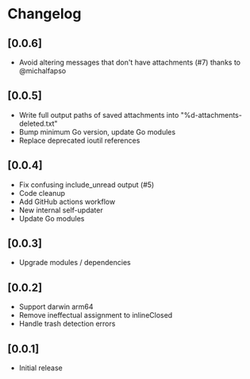 # Changelog

## [0.0.6]

- Avoid altering messages that don't have attachments (#7) thanks to @michalfapso


## [0.0.5]

- Write full output paths of saved attachments into "%d-attachments-deleted.txt"
- Bump minimum Go version, update Go modules
- Replace deprecated ioutil references


## [0.0.4]

- Fix confusing include_unread output (#5)
- Code cleanup
- Add GitHub actions workflow
- New internal self-updater
- Update Go modules


## [0.0.3]

- Upgrade modules / dependencies


## [0.0.2]

- Support darwin arm64
- Remove ineffectual assignment to inlineClosed
- Handle trash detection errors


## [0.0.1]

- Initial release
